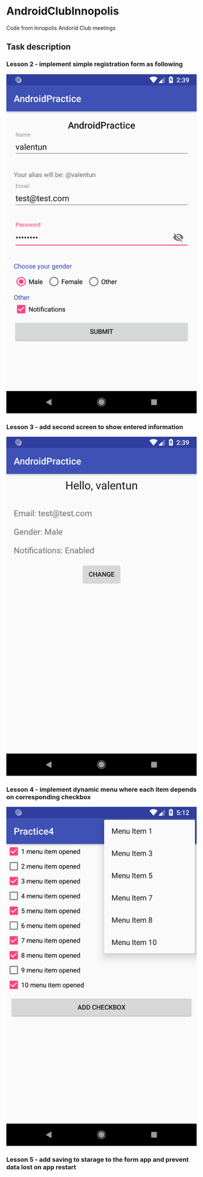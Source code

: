 # AndroidClubInnopolis
Code from Innopolis Andorid Club meetings

## Task description

### Lesson 2 - implement simple registration form as following
![alt text](https://raw.githubusercontent.com/ValentunSergeev/AndroidClubInnopolis/master/Lab2.png)
### Lesson 3 - add second screen to show entered information
![alt text](https://raw.githubusercontent.com/ValentunSergeev/AndroidClubInnopolis/master/Lab3.png)
### Lesson 4 - implement dynamic menu where each item depends on corresponding checkbox
![alt text](https://raw.githubusercontent.com/ValentunSergeev/AndroidClubInnopolis/master/Lab4.png)
### Lesson 5 - add saving to starage to the form app and prevent data lost on app restart
